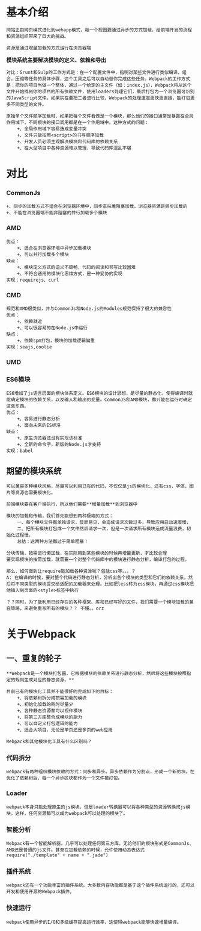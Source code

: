 # 基本介绍
    网站正由网页模式进化到webapp模式，每一个视图要通过异步的方式加载，给前端开发的流程和资源组织带来了巨大的挑战。

    资源是通过增量加载的方式运行在浏览器端

**模块系统主要解决模块的定义、依赖和导出**

    对比：Grunt和Gulp的工作方式是：在一个配置文件中，指明对某些文件进行类似编译，组合，压缩等任务的具体步骤，这个工具之后可以自动替你完成这些任务。Webpack的工作方式是：把你的项目当做一个整体，通过一个给定的主文件（如：index.js），Webpack将从这个文件开始找到你的项目的所有依赖文件，使用loaders处理它们，最后打包为一个浏览器可识别的JavaScript文件。如果实在要把二者进行比较，Webpack的处理速度更快更直接，能打包更多不同类型的文件。

    原始单个文件顺序加载时，如果把每个文件看做是一个模块，那么他们的接口通常是暴露在全局作用域下，不同模块的接口调用都是在一个作用域中。这种方式的问题：
        +、全局作用域下容易造成变量冲突
        +、文件只能按照<script>的书写顺序加载
        +、开发人员必须主观解决模块和代码库的依赖关系
        +、在大型项目中各种资源难以管理，导致代码库混乱不堪

# 对比

### CommonJs
    +、同步的加载方式不适合在浏览器环境中，同步意味着阻塞加载，浏览器资源是异步加载的
    +、不能在浏览器端不能非阻塞的并行加载多个模块

### AMD
    优点：
        +、适合在浏览器环境中异步加载模块
        +、可以并行加载多个模块
    缺点：
        +、模块定义方式的语义不顺畅，代码的阅读和书写比较困难
        +、不符合通用的模块化思维方式，是一种妥协的实现
    实现：requirejs、curl

### CMD
    规范和AMD很类似，并与CommonJs和Node.js的Modules规范保持了很大的兼容性
    优点：
        +、依赖就近
        +、可以很容易的在Node.js中运行
    缺点：
        +、依赖spm打包，模块的加载逻辑偏重
    实现：seajs,coolie

### UMD

### ES6模块
    ES6增加了js语言层面的模块体系定义。ES6模块的设计思想，是尽量的静态化，使得编译时就能确定模块的依赖关系，以及输入和输出的变量。CommonJS和AMD模块，都只能在运行时确定这些东西。
    优点：
        +、容易进行静态分析
        +、面向未来的ES标准
    缺点：
        +、原生浏览器还没有实现该标准
        +、全新的命令字，新版的Node.js才支持
    实现：babel 

## **期望的模块系统**
    可以兼容多种模块风格，尽量可以利用已有的代码，不仅仅是js的模块化，还有css，字体，图片等资源也需要模块化。

    前端模块要在客户端执行，所以他们需要**增量加载**到浏览器中

    模块的加载和传输，我们首先能想到两种极端的方式：
        一、每个模块文件都单独请求，显而易见，会造成请求次数过多，导致应用启动速度慢，
        二、把所有模块打包成一个文件然后请求一次，但是一次请求所有模块造成流量浪费，初始化过程慢。
        总结：这两种方法都过于简单粗暴！

    分块传输，按需进行懒加载，在实际用到某些模块的时候再增量更新，才比较合理
    要实现模块的按需加载，就需要一个对整个代码库中的模块进行静态分析，编译打包的过程。

    那么，如何做到让require能加载各种资源呢？包括css等。。。？
    A: 在编译的时候，要对整个代码进行静态分析，分析出各个模块的类型和它们的依赖关系，然后将不同类型的模块提交给适配的加载器来处理。比如把less转为css模块，再通过css模块把他插入到页面的<style>标签中执行

    ？？同时，为了能利用已经存在的各种框架、库和已经写好的文件，我们需要一个模块加载的兼容策略，来避免重写所有的模块？？ 不懂。。orz

# 关于Webpack

## 一、重复的轮子

    **Webpack是一个模块打包器，它根据模块的依赖关系进行静态分析，然后将这些模块按照指定的规则生成对应的静态资源。**

    目前已有的模块化工具并不能很好的完成如下的目标：
        +、将依赖树拆分成按需加载的模块
        +、初始化加载的耗时尽量少
        +、各种静态资源都可以视作模块
        +、将第三方库整合成模块的能力
        +、可以自定义打包逻辑的能力
        +、适合大项目，无论是单页还是多页的web应用

    Webpack和其他模块化工具有什么区别吗？

### 代码拆分

    webpack有两种组织模块依赖的方式：同步和异步。异步依赖作为分割点，形成一个新的块。在优化了依赖树后，每一个异步区块都作为一个文件被打包。

### Loader

    webpack本身只能处理原生的js模块，但是loader转换器可以将各种类型的资源转换成js模块。这样，任何资源都可以成为webpack可以处理的模块了。

### 智能分析

    Webpack有一个智能解析器，几乎可以处理任何第三方库，无论他们的模块形式是CommonJs、AMD还是普通的js文件。甚至在加载依赖的时候，允许使用动态表达式require("./template" + name + ".jade")

### 插件系统

    webpack还有一个功能丰富的插件系统。大多数内容功能都是基于这个插件系统运行的，还可以开发和使用开源的Webpack插件。

### 快速运行

    webpack使用异步的I/O和多级缓存提高运行效率，这使得webpack能够快速增量编译。








